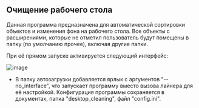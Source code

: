 ## Очищение рабочего стола 
Данная программа предназначена для автоматической сортировки объектов и изменения фона на рабочего стола.
Все объекты с расширениями, которые не отметил пользователь будут помещены в папку (по умолчанию прочее), включая другие папки.

При её прямом запуске активируется следующий интерфейс:

![image](https://user-images.githubusercontent.com/79657855/211672786-f1ff6d23-af10-4662-9bc1-3dd9ce8127a7.png)

+ В папку автозагрузки добавляется ярлык с аргументов "--no_interface", что запускает программу вместо вызова лайнера для её настройкой.
Конфигурация программы сохраняется в документах, папка "desktop_cleaning", файл "config.ini".
